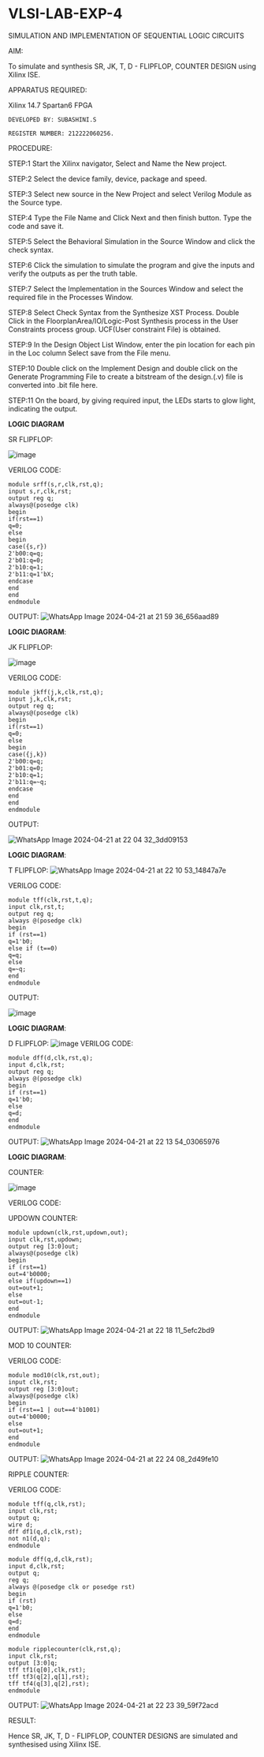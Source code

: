 # VLSI-LAB-EXP-4

SIMULATION AND IMPLEMENTATION OF SEQUENTIAL LOGIC CIRCUITS

AIM: 

 To simulate and synthesis SR, JK, T, D - FLIPFLOP, COUNTER DESIGN using Xilinx ISE.

APPARATUS REQUIRED:

Xilinx 14.7
Spartan6 FPGA
```
DEVELOPED BY: SUBASHINI.S

REGISTER NUMBER: 212222060256.
```

PROCEDURE:

STEP:1  Start  the Xilinx navigator, Select and Name the New project.

STEP:2  Select the device family, device, package and speed.    

STEP:3  Select new source in the New Project and select Verilog Module as the Source type.    

STEP:4  Type the File Name and Click Next and then finish button. Type the code and save it.

STEP:5  Select the Behavioral Simulation in the Source Window and click the check syntax.     

STEP:6  Click the simulation to simulate the program and  give the inputs and verify the outputs as per the truth table.  

STEP:7  Select the Implementation in the Sources Window and select the required file in the Processes Window.

STEP:8  Select Check Syntax from the Synthesize  XST Process. Double Click in the  FloorplanArea/IO/Logic-Post Synthesis process in the User Constraints process group. UCF(User constraint File) is obtained. 

STEP:9  In the Design Object List Window, enter the pin location for each pin in the Loc column Select save from the File menu.

STEP:10 Double click on the Implement Design and double click on the Generate Programming File to create a bitstream of the design.(.v) file is converted into .bit file here.

STEP:11  On the board, by giving required input, the LEDs starts to glow light, indicating the output.


**LOGIC DIAGRAM**

SR FLIPFLOP:

![image](https://github.com/navaneethans/VLSI-LAB-EXP-4/assets/6987778/77fb7f38-5649-4778-a987-8468df9ea3c3)

VERILOG CODE:
```
module srff(s,r,clk,rst,q);
input s,r,clk,rst;
output reg q;
always@(posedge clk)
begin
if(rst==1)
q=0;
else
begin
case({s,r})
2'b00:q=q;
2'b01:q=0;
2'b10:q=1;
2'b11:q=1'bX;
endcase
end
end
endmodule
```
OUTPUT:
![WhatsApp Image 2024-04-21 at 21 59 36_656aad89](https://github.com/SUBASHINIS28/VLSI-LAB-EXP-4/assets/153823077/bccfdd47-7ba5-456b-b801-dbdb8d6c5ed9)

**LOGIC DIAGRAM**:

JK FLIPFLOP:

![image](https://github.com/navaneethans/VLSI-LAB-EXP-4/assets/6987778/1510e030-4ddc-42b1-88ce-d00f6f0dc7e6)

VERILOG CODE:

```
module jkff(j,k,clk,rst,q);
input j,k,clk,rst;
output reg q;
always@(posedge clk)
begin
if(rst==1)
q=0;
else
begin
case({j,k})
2'b00:q=q;
2'b01:q=0;
2'b10:q=1;
2'b11:q=~q;
endcase
end
end
endmodule
```
OUTPUT:

![WhatsApp Image 2024-04-21 at 22 04 32_3dd09153](https://github.com/SUBASHINIS28/VLSI-LAB-EXP-4/assets/153823077/34c14740-8d27-40b5-87ce-dee13bdd2c32)

**LOGIC DIAGRAM**:

T FLIPFLOP:
![WhatsApp Image 2024-04-21 at 22 10 53_14847a7e](https://github.com/SUBASHINIS28/VLSI-LAB-EXP-4/assets/153823077/8bc95f4f-1fe8-48cc-88af-8053133c4baa)

 VERILOG CODE:
 ```
 module tff(clk,rst,t,q);
 input clk,rst,t;
 output reg q;
 always @(posedge clk)
 begin
 if (rst==1)
 q=1'b0;
 else if (t==0)
 q=q;
 else
 q=~q;
 end
 endmodule
 ```
OUTPUT:

![image](https://github.com/SUBASHINIS28/VLSI-LAB-EXP-4/assets/153823077/05eed7dd-2432-4c2c-a17d-75b2f73c902d)

**LOGIC DIAGRAM**:

D FLIPFLOP:
![image](https://github.com/navaneethans/VLSI-LAB-EXP-4/assets/6987778/dda843c5-f0a0-4b51-93a2-eaa4b7fa8aa0)
VERILOG CODE:
```
module dff(d,clk,rst,q);
input d,clk,rst;
output reg q;
always @(posedge clk)
begin
if (rst==1)
q=1'b0;
else
q=d;
end
endmodule
```
OUTPUT:
![WhatsApp Image 2024-04-21 at 22 13 54_03065976](https://github.com/SUBASHINIS28/VLSI-LAB-EXP-4/assets/153823077/a5d846ec-7d92-4ce4-aa26-cc1b2900d9b9)

**LOGIC DIAGRAM**:

COUNTER:

![image](https://github.com/navaneethans/VLSI-LAB-EXP-4/assets/6987778/a1fc5f68-aafb-49a1-93d2-779529f525fa)

VERILOG CODE:

UPDOWN COUNTER:
```
module updown(clk,rst,updown,out);
input clk,rst,updown;
output reg [3:0]out;
always@(posedge clk)
begin
if (rst==1)
out=4'b0000;
else if(updown==1)
out=out+1;
else
out=out-1;
end
endmodule
```

OUTPUT:
![WhatsApp Image 2024-04-21 at 22 18 11_5efc2bd9](https://github.com/SUBASHINIS28/VLSI-LAB-EXP-4/assets/153823077/177d1396-87a2-41fd-97fd-91e7c13664e9)

MOD 10 COUNTER:

VERILOG CODE:
```
module mod10(clk,rst,out);
input clk,rst;
output reg [3:0]out;
always@(posedge clk)
begin
if (rst==1 | out==4'b1001)
out=4'b0000;
else
out=out+1;
end
endmodule
```

OUTPUT:
 ![WhatsApp Image 2024-04-21 at 22 24 08_2d49fe10](https://github.com/SUBASHINIS28/VLSI-LAB-EXP-4/assets/153823077/b19a433c-b5b5-4c08-b540-bda690301bc1)


 RIPPLE COUNTER:

 VERILOG CODE:
 ```
 module tff(q,clk,rst);
input clk,rst;
output q;
wire d;
dff df1(q,d,clk,rst);
not n1(d,q);
endmodule

module dff(q,d,clk,rst);
input d,clk,rst;
output q;
reg q;
always @(posedge clk or posedge rst)
begin
if (rst)
q=1'b0;
else 
q=d;
end
endmodule

module ripplecounter(clk,rst,q);
input clk,rst;
output [3:0]q;
tff tf1(q[0],clk,rst);
tff tf3(q[2],q[1],rst);
tff tf4(q[3],q[2],rst);
endmodule
```
OUTPUT:
![WhatsApp Image 2024-04-21 at 22 23 39_59f72acd](https://github.com/SUBASHINIS28/VLSI-LAB-EXP-4/assets/153823077/78b535c3-02e5-4dee-a6c3-fdbf2203d08f)


RESULT:

Hence SR, JK, T, D - FLIPFLOP, COUNTER DESIGNS are simulated and synthesised using Xilinx ISE.


